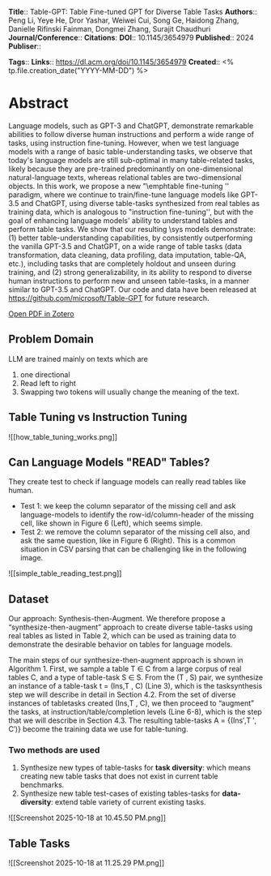 **Title**:: Table-GPT: Table Fine-tuned GPT for Diverse Table Tasks
**Authors**:: Peng Li, Yeye He, Dror Yashar, Weiwei Cui, Song Ge, Haidong Zhang, Danielle Rifinski Fainman, Dongmei Zhang, Surajit Chaudhuri
**Journal/Conference**:: 
**Citations**:
**DOI**:: 10.1145/3654979
**Published**:: 2024
**Publiser**:: 

**Tags**::
**Links**:: https://dl.acm.org/doi/10.1145/3654979
**Created**:: <% tp.file.creation_date("YYYY-MM-DD") %>

# Abstract

Language models, such as GPT-3 and ChatGPT, demonstrate remarkable abilities to follow diverse human instructions and perform a wide range of tasks, using instruction fine-tuning. However, when we test language models with a range of basic table-understanding tasks, we observe that today's language models are still sub-optimal in many table-related tasks, likely because they are pre-trained predominantly on one-dimensional natural-language texts, whereas relational tables are two-dimensional objects. In this work, we propose a new "\emphtable fine-tuning '' paradigm, where we continue to train/fine-tune language models like GPT-3.5 and ChatGPT, using diverse table-tasks synthesized from real tables as training data, which is analogous to "instruction fine-tuning'', but with the goal of enhancing language models' ability to understand tables and perform table tasks. We show that our resulting \sys models demonstrate: (1) better table-understanding capabilities, by consistently outperforming the vanilla GPT-3.5 and ChatGPT, on a wide range of table tasks (data transformation, data cleaning, data profiling, data imputation, table-QA, etc.), including tasks that are completely holdout and unseen during training, and (2) strong generalizability, in its ability to respond to diverse human instructions to perform new and unseen table-tasks, in a manner similar to GPT-3.5 and ChatGPT. Our code and data have been released at https://github.com/microsoft/Table-GPT for future research.

[Open PDF in Zotero](zotero://select/items/@liTableGPTTableFinetuned2024)
## Problem Domain

LLM are trained mainly on texts which are
1. one directional
2. Read left to right
3. Swapping two tokens will usually change the meaning of the text.
## Table Tuning vs Instruction Tuning

![[how_table_tuning_works.png]]

## Can Language Models "READ" Tables?

They create test to check if language models can really read tables like human.

- Test 1: we keep the column separator of the missing cell and ask language-models to identify the row-id/column-header of the missing cell, like shown in Figure 6 (Left), which seems simple. 
- Test 2: we remove the column separator of the missing cell also, and ask the same question, like in Figure 6 (Right). This is a common situation in CSV parsing that can be challenging like in the following image.

![[simple_table_reading_test.png]]

## Dataset

Our approach: Synthesis-then-Augment. We therefore propose a “synthesize-then-augment” approach to create diverse table-tasks using real tables as listed in Table 2, which can be used as training data to demonstrate the desirable behavior on tables for language models.

The main steps of our synthesize-then-augment approach is shown in Algorithm 1. First, we sample a table T ∈ C from a large corpus of real tables C, and a type of table-task S ∈ S. From the (T , S) pair, we synthesize an instance of a table-task t = (Ins,T , C) (Line 3), which is the tasksynthesis step we will describe in detail in Section 4.2. From the set of diverse instances of tabletasks created (Ins,T , C), we then proceed to “augment” the tasks, at instruction/table/completion levels (Line 6-8), which is the step that we will describe in Section 4.3. The resulting table-tasks A = {(Ins′,T ′, C′)} become the training data we use for table-tuning.

### Two methods are used

1. Synthesize new types of table-tasks for **task diversity**: which means creating new table tasks that does not exist in current table benchmarks.
2. Synthesize new table test-cases of existing tables-tasks for **data-diversity**: extend table variety of current existing tasks.

![[Screenshot 2025-10-18 at 10.45.50 PM.png]]
## Table Tasks

![[Screenshot 2025-10-18 at 11.25.29 PM.png]]